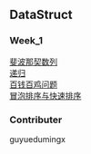 ## DataStruct

### Week_1   
[斐波那契数列](./src/Week_1/Fabonacci.java)  
[递归](./src/Week_1/Factorial.java)  
[百钱百鸡问题](./src/Week_1/ChickAndHen.java)  
[冒泡排序与快速排序](./src/Week_1/BubbleSort.java)  

### Contributer  

guyuedumingx  

